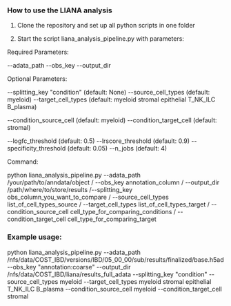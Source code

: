 ### How to use the LIANA analysis

1. Clone the repository and set up all python scripts in one folder

2. Start the script liana_analysis_pipeline.py with parameters:

Required Parameters:

--adata_path
--obs_key
--output_dir

Optional Parameters:

--splitting_key "condition" (default: None)
--source_cell_types (default: myeloid)
--target_cell_types (default: myeloid stromal epithelial T_NK_ILC B_plasma)

--condition_source_cell (default: myeloid)
--condition_target_cell (default: stromal)

--logfc_threshold (default: 0.5)
--lrscore_threshold (default: 0.9)
--specificity_threshold (default: 0.05)
--n_jobs (default: 4)

Command:

python liana_analysis_pipeline.py   --adata_path /your/path/to/anndata/object / --obs_key annotation_column /
--output_dir /path/where/to/store/results /--splitting_key obs_column_you_want_to_compare /   --source_cell_types list_of_cell_types_source /   --target_cell_types list_of_cell_types_target / --condition_source_cell cell_type_for_comparing_conditions / --condition_target_cell cell_type_for_comparing_target 

### Example usage:
python liana_analysis_pipeline.py   --adata_path /nfs/data/COST_IBD/versions/IBD/05_00_00/sub/results/finalized/base.h5ad   --obs_key "annotation:coarse"   --output_dir /nfs/data/COST_IBD/liana/results_full_adata   --splitting_key "condition"   --source_cell_types myeloid   --target_cell_types myeloid stromal epithelial T_NK_ILC B_plasma   --condition_source_cell myeloid   --condition_target_cell stromal 